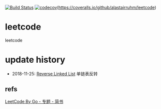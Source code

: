 [![Build Status](https://travis-ci.org/alastairruhm/leetcode.svg?branch=master)](https://travis-ci.org/alastairruhm/leetcode)
[![codecov](https://codecov.io/gh/alastairruhm/leetcode-go/branch/master/graph/badge.svg)](https://codecov.io/gh/alastairruhm/leetcode-go)(https://coveralls.io/github/alastairruhm/leetcode)

# leetcode

leetcode

# update history

- 2018-11-25: [Reverse Linked List](p206/README.md) 单链表反转

## refs

[LeetCode By Go - 专题 - 简书](http://www.jianshu.com/c/8e1c238fc4cb)